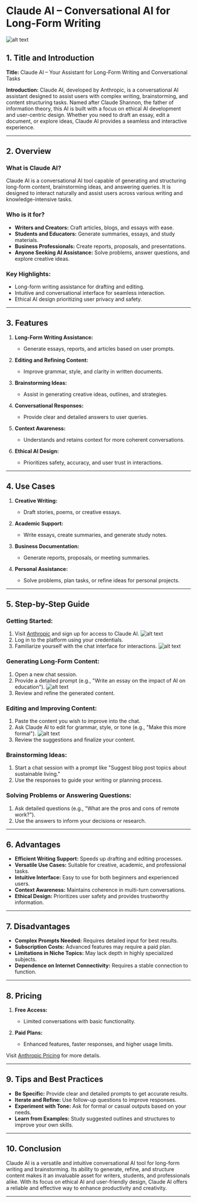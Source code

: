 # Claude AI – Conversational AI for Long-Form Writing

![alt text](https://github.com/nikbearbrown/ENGR-0201-Organizing-Academic-Success-AI-for-Personalized-Learning/blob/main/ENGR_0201/claude.png)
## 1. Title and Introduction
**Title:** Claude AI – Your Assistant for Long-Form Writing and Conversational Tasks

**Introduction:**
Claude AI, developed by Anthropic, is a conversational AI assistant designed to assist users with complex writing, brainstorming, and content structuring tasks. Named after Claude Shannon, the father of information theory, this AI is built with a focus on ethical AI development and user-centric design. Whether you need to draft an essay, edit a document, or explore ideas, Claude AI provides a seamless and interactive experience.

---

## 2. Overview

### **What is Claude AI?**
Claude AI is a conversational AI tool capable of generating and structuring long-form content, brainstorming ideas, and answering queries. It is designed to interact naturally and assist users across various writing and knowledge-intensive tasks.

### **Who is it for?**
- **Writers and Creators:** Craft articles, blogs, and essays with ease.
- **Students and Educators:** Generate summaries, essays, and study materials.
- **Business Professionals:** Create reports, proposals, and presentations.
- **Anyone Seeking AI Assistance:** Solve problems, answer questions, and explore creative ideas.

### **Key Highlights:**
- Long-form writing assistance for drafting and editing.
- Intuitive and conversational interface for seamless interaction.
- Ethical AI design prioritizing user privacy and safety.

---

## 3. Features

1. **Long-Form Writing Assistance:**  
   - Generate essays, reports, and articles based on user prompts.  

2. **Editing and Refining Content:**  
   - Improve grammar, style, and clarity in written documents.  

3. **Brainstorming Ideas:**  
   - Assist in generating creative ideas, outlines, and strategies.  

4. **Conversational Responses:**  
   - Provide clear and detailed answers to user queries.  

5. **Context Awareness:**  
   - Understands and retains context for more coherent conversations.  

6. **Ethical AI Design:**  
   - Prioritizes safety, accuracy, and user trust in interactions.

---

## 4. Use Cases

1. **Creative Writing:**  
   - Draft stories, poems, or creative essays.  

2. **Academic Support:**  
   - Write essays, create summaries, and generate study notes.  

3. **Business Documentation:**  
   - Generate reports, proposals, or meeting summaries.  

4. **Personal Assistance:**  
   - Solve problems, plan tasks, or refine ideas for personal projects.  

---

## 5. Step-by-Step Guide

### Getting Started:
1. Visit [Anthropic](https://www.anthropic.com/claude) and sign up for access to Claude AI.
   ![alt text](https://github.com/nikbearbrown/ENGR-0201-Organizing-Academic-Success-AI-for-Personalized-Learning/blob/main/ENGR_0201/claude-1.png)
2. Log in to the platform using your credentials.
3. Familiarize yourself with the chat interface for interactions.
   ![alt text](https://github.com/nikbearbrown/ENGR-0201-Organizing-Academic-Success-AI-for-Personalized-Learning/blob/main/ENGR_0201/claude-2.png)

### Generating Long-Form Content:
1. Open a new chat session.
2. Provide a detailed prompt (e.g., "Write an essay on the impact of AI on education").
   ![alt text](https://github.com/nikbearbrown/ENGR-0201-Organizing-Academic-Success-AI-for-Personalized-Learning/blob/main/ENGR_0201/claude-3.png)
3. Review and refine the generated content.

### Editing and Improving Content:
1. Paste the content you wish to improve into the chat.
2. Ask Claude AI to edit for grammar, style, or tone (e.g., "Make this more formal").
   ![alt text](https://github.com/nikbearbrown/ENGR-0201-Organizing-Academic-Success-AI-for-Personalized-Learning/blob/main/ENGR_0201/claude-4.png)
3. Review the suggestions and finalize your content.

### Brainstorming Ideas:
1. Start a chat session with a prompt like "Suggest blog post topics about sustainable living."
2. Use the responses to guide your writing or planning process.

### Solving Problems or Answering Questions:
1. Ask detailed questions (e.g., "What are the pros and cons of remote work?").
2. Use the answers to inform your decisions or research.

---

## 6. Advantages

- **Efficient Writing Support:** Speeds up drafting and editing processes.  
- **Versatile Use Cases:** Suitable for creative, academic, and professional tasks.  
- **Intuitive Interface:** Easy to use for both beginners and experienced users.  
- **Context Awareness:** Maintains coherence in multi-turn conversations.  
- **Ethical Design:** Prioritizes user safety and provides trustworthy information.

---

## 7. Disadvantages

- **Complex Prompts Needed:** Requires detailed input for best results.  
- **Subscription Costs:** Advanced features may require a paid plan.  
- **Limitations in Niche Topics:** May lack depth in highly specialized subjects.  
- **Dependence on Internet Connectivity:** Requires a stable connection to function.  

---

## 8. Pricing

1. **Free Access:**  
   - Limited conversations with basic functionality.

2. **Paid Plans:**  
   - Enhanced features, faster responses, and higher usage limits.

Visit [Anthropic Pricing](https://www.anthropic.com) for more details.

---

## 9. Tips and Best Practices

- **Be Specific:** Provide clear and detailed prompts to get accurate results.  
- **Iterate and Refine:** Use follow-up questions to improve responses.  
- **Experiment with Tone:** Ask for formal or casual outputs based on your needs.  
- **Learn from Examples:** Study suggested outlines and structures to improve your own skills.  

---

## 10. Conclusion

Claude AI is a versatile and intuitive conversational AI tool for long-form writing and brainstorming. Its ability to generate, refine, and structure content makes it an invaluable asset for writers, students, and professionals alike. With its focus on ethical AI and user-friendly design, Claude AI offers a reliable and effective way to enhance productivity and creativity.

---
